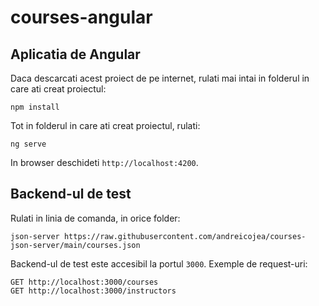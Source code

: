 # courses-angular

## Aplicatia de Angular

Daca descarcati acest proiect de pe internet, rulati mai intai in folderul in care ati creat proiectul:
```
npm install
```

Tot in folderul in care ati creat proiectul, rulati:
```
ng serve
```

In browser deschideti `http://localhost:4200`.


## Backend-ul de test

Rulati in linia de comanda, in orice folder:

```
json-server https://raw.githubusercontent.com/andreicojea/courses-json-server/main/courses.json
```

Backend-ul de test este accesibil la portul `3000`. Exemple de request-uri:
```
GET http://localhost:3000/courses
GET http://localhost:3000/instructors
```
